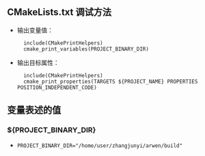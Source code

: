## CMakeLists.txt 调试方法

+ 输出变量值：
  ```
    include(CMakePrintHelpers)
    cmake_print_variables(PROJECT_BINARY_DIR)
  ``` 

+ 输出目标属性：
  ```
    include(CMakePrintHelpers)
    cmake_print_properties(TARGETS ${PROJECT_NAME} PROPERTIES POSITION_INDEPENDENT_CODE)
  ``` 

## 变量表述的值

### ${PROJECT_BINARY_DIR}

+ `PROJECT_BINARY_DIR="/home/user/zhangjunyi/arwen/build"`